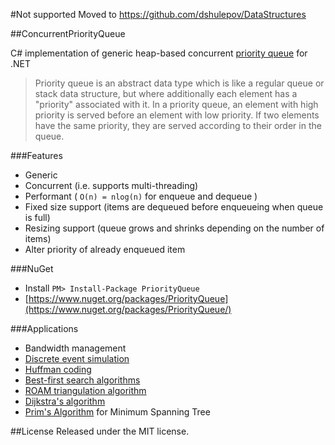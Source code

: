 #Not supported
Moved to https://github.com/dshulepov/DataStructures

##ConcurrentPriorityQueue

C# implementation of generic heap-based concurrent [priority queue](http://en.wikipedia.org/wiki/Priority_queue) for .NET

>Priority queue is an abstract data type which is like a regular queue or 
>stack data structure, but where additionally each element has a "priority" 
>associated with it. In a priority queue, an element with high priority is 
>served before an element with low priority. If two elements have the same 
>priority, they are served according to their order in the queue.

###Features
- Generic
- Concurrent (i.e. supports multi-threading)
- Performant ( `O(n) = nlog(n)` for enqueue and dequeue )
- Fixed size support (items are dequeued before enqueueing when queue is full)
- Resizing support (queue grows and shrinks depending on the number of items)
- Alter priority of already enqueued item

###NuGet
- Install `PM> Install-Package PriorityQueue`
- [https://www.nuget.org/packages/PriorityQueue](https://www.nuget.org/packages/PriorityQueue/)

###Applications

- Bandwidth management
- [Discrete event simulation](http://en.wikipedia.org/wiki/Discrete_event_simulation)
- [Huffman coding](http://en.wikipedia.org/wiki/Huffman_coding)
- [Best-first search algorithms](http://en.wikipedia.org/wiki/Best-first_search)
- [ROAM triangulation algorithm](http://en.wikipedia.org/wiki/ROAM)
- [Dijkstra's algorithm](http://en.wikipedia.org/wiki/Dijkstra%27s_algorithm)
- [Prim's Algorithm](http://en.wikipedia.org/wiki/Prim%27s_algorithm) for Minimum Spanning Tree

##License
Released under the MIT license.
